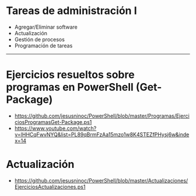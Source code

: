 # Tareas de administración I
- Agregar/Eliminar software
- Actualización
- Gestión de procesos
- Programación de tareas

--------------

# Ejercicios resueltos sobre programas en PowerShell (Get-Package)
- https://github.com/jesusninoc/PowerShell/blob/master/Programas/EjerciciosProgramasGet-Package.ps1
- https://www.youtube.com/watch?v=lHHCqFwvNYQ&list=PL89qBrmFzAa15mzo1w8K4STEZfPHysj6w&index=14

# Actualización
- https://github.com/jesusninoc/PowerShell/blob/master/Actualizaciones/EjerciciosActualizaciones.ps1
